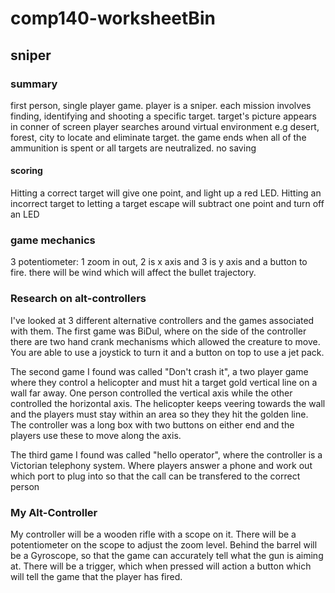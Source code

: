 # comp140-worksheetBin


## sniper

### summary

first person, single player game. player is a sniper. each mission involves finding, identifying and shooting a specific target.
target's picture appears in conner of screen player searches around virtual environment e.g desert, forest, city to locate and eliminate target.
 the game ends when all of the ammunition is spent or all targets are neutralized. no saving 

#### scoring 
Hitting a correct target will give one point, and light up a red LED.
 Hitting an incorrect target to letting a target escape will subtract one point and turn off an LED

### game mechanics
3 potentiometer: 1 zoom in out, 2 is x axis and 3 is y axis and a button to fire. there will be wind which will affect the bullet trajectory. 

### Research on alt-controllers

I've looked at 3 different alternative controllers and the games associated with them. 
The first game was BiDul, where on the side of the controller there are two hand crank mechanisms which allowed the creature to move.
You are able to use a joystick to turn it and a button on top to use a jet pack.

The second game I found was called "Don't crash it", a two player game where they control a helicopter and must hit a target gold vertical line on a wall far away.
One person controlled the vertical axis while the other controlled the horizontal axis. 
The helicopter keeps veering towards the wall and the players must stay within an area so they they hit the golden line. 
The controller was a long box with two buttons on either end and the players use these to move along the axis.

The third game I found was called "hello operator", where the controller is a Victorian telephony system. 
Where players answer a phone and work out  which port to plug into so that the call can be transfered to the correct person

### My Alt-Controller

My controller will be a wooden rifle with a scope on it. There will be a potentiometer on the scope to adjust the zoom level. 
Behind the barrel will be a Gyroscope, so that the game can accurately tell what the gun is aiming at. There will be a trigger, 
which when pressed will action a button which will tell the game that the player has fired.


